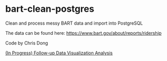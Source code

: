 # bart-clean-postgres
Clean and process messy BART data and import into PostgreSQL

The data can be found here: https://www.bart.gov/about/reports/ridership

Code by Chris Dong

[(In Progress) Follow-up Data Visualization Analysis](https://github.com/dongchris/bart-data-visualization) 